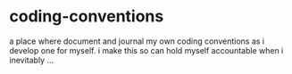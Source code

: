 # coding-conventions
a place where document and journal my own coding conventions as i develop one for myself. i make this so can hold myself accountable when i inevitably ...
